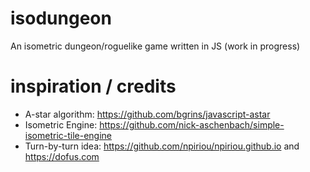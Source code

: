 # isodungeon
An isometric dungeon/roguelike game written in JS
(work in progress)

# inspiration / credits
- A-star algorithm: https://github.com/bgrins/javascript-astar
- Isometric Engine: https://github.com/nick-aschenbach/simple-isometric-tile-engine
- Turn-by-turn idea: https://github.com/npiriou/npiriou.github.io and https://dofus.com
